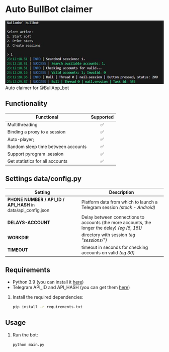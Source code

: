 # Auto BullBot claimer
![](/images/untitled.JPG)  
Auto claimer for @BullApp_bot

## Functionality
| Functional                                                     | Supported |
|----------------------------------------------------------------|:---------:|
| Multithreading                                                 |     ✅     |
| Binding a proxy to a session                                   |     ✅     |
| Auto-player;                                                   |     ✅     |
| Random sleep time between accounts                             |     ✅     |
| Support pyrogram .session                                      |     ✅     |
| Get statistics for all accounts                                |     ✅     |
## Settings data/config.py
| Setting                      | Description                                                                                    |
|------------------------------|------------------------------------------------------------------------------------------------|
| **PHONE NUMBER / API_ID / API_HASH** in data/api_config.json         | Platform data from which to launch a Telegram session _(stock - Android)_                      |
| **DELAYS-ACCOUNT**           | Delay between connections to accounts (the more accounts, the longer the delay) _(eg [5, 15])_ |
| **WORKDIR**                  | directory with session _(eg "sessions/")_                                                      |
| **TIMEOUT**                  | timeout in seconds for checking accounts on valid _(eg 30)_                                    |

## Requirements
- Python 3.9 (you can install it [here](https://www.python.org/downloads/release/python-390/)) 
- Telegram API_ID and API_HASH (you can get them [here](https://my.telegram.org/auth))

1. Install the required dependencies:
   ```bash
   pip install -r requirements.txt
   ```
   
## Usage
1. Run the bot:
   ```bash
   python main.py
   ```
